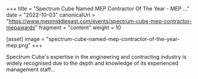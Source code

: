 +++
title = "Spectrum Cube Named MEP Contractor Of The Year - MEP ..."
date = "2022-10-03"
canonicalUrl = "https://www.mepmiddleeast.com/events/spectrum-cube-mep-contractor-mepawards"
fragment = "content"
weight = 10

[asset]
    image = "spectrum-cube-named-mep-contractor-of-the-year-mep.png"
+++

Spectrum Cube's expertise in the engineering and contracting industry is 
widely recognised due to the depth and knowledge of its experienced 
management staff...
